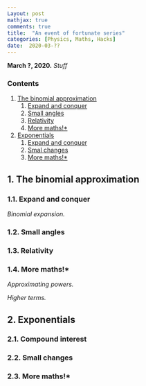```yaml
---
Layout: post
mathjax: true
comments: true
title:  "An event of fortunate series"
categories: [Physics, Maths, Hacks]
date:  2020-03-??
---
```


**March ?, 2020.** *Stuff*

### Contents

1. <a href="#sec-1">The binomial approximation</a>
   1. <a href="#sec-1-1">Expand and conquer</a>
   2. <a href="#sec-1-2">Small angles</a>
   3. <a href="#sec-1-3">Relativity</a>
   4. <a href="#sec-1-4">More maths!*</a>
2. <a href="#sec-2">Exponentials</a>
   1. <a href="#sec-2-1">Expand and conquer</a>
   1. <a href="#sec-2-2">Smal changes</a>
   3. <a href="#sec-1-4">More maths!*</a>

## 1. The binomial approximation<a id="sec-1" name="sec-1"></a>

### 1.1. Expand and conquer<a id="sec-1-1" name="sec-1-1"></a>

*Binomial expansion.*

### 1.2. Small angles<a id="sec-1-2" name="sec-1-2"></a>

### 1.3. Relativity<a id="sec-1-3" name="sec-1-3"></a>

### 1.4. More maths!*<a id="sec-1-4" name="sec-1-4"></a>

*Approximating powers.*

*Higher terms.*

## 2. Exponentials<a id="sec-2" name="sec-2"></a>

### 2.1. Compound interest<a id="sec-2-1" name="sec-2-1"></a>

### 2.2. Small changes<a id="sec-2-2" name="sec-2-2"></a>

### 2.3. More maths!*<a id="sec-2-3" name="sec-2-2"></a>
